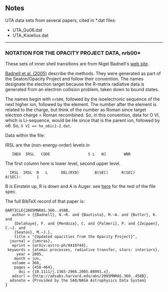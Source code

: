 ## Notes

UTA data sets from several papers, cited in \*.dat files:

* UTA\_Gu06.dat
* UTA\_Kisielius.dat

------------------


### NOTATION FOR THE OPACITY PROJECT DATA, nrb00\*

These sets of inner shell transitions are from Nigel Badnell's
[web site](http://amdpp.phys.strath.ac.uk/tamoc/DATA/PE).

[Badnell et al. (2005)](https://adsabs.harvard.edu/abs/2005MNRAS.360..458B)
describe the methods.
They were generated as part of the Seaton/Opacity Project and follow their
convention.
The names designate the electron target because the R-matrix
radiative data is generated from an electron collision problem,
taken down to bound states. 

The names begin with ```nrb00```, followed by the isoelectronic sequence of
the next higher ion, followed by the element.
The number after the element is related to the charge, but think of the number 
as Roman since target electron charge = Roman recombined.
So, in this convention, data for O VI, which is Li-sequence, would be He since
that is the parent ion, followed by o6.  So,
```O VI == he_o6ic1-2.dat```.


Data within the file:

IRSL are the (non-energy-order) levels in
```
   INDX  IRSL   CODE                 S L   WJ        WNR
```
The first column here is lower level, second upper level.
```
  IRSL  IRSL  N   L      DEL(RYD)       B(SEC)      R(SEC)      A(SEC):       1
```
B is Einstein up, R is down and A is Auger.
see [here](https://www.adas.ac.uk/man/appxa-38.pdf)
for the rest of the file spec.

The full BibTeX record of that paper is:
```
@ARTICLE{2005MNRAS.360..458B,
   author = {{Badnell}, N.~R. and {Bautista}, M.~A. and {Butler}, K. and 
	{Delahaye}, F. and {Mendoza}, C. and {Palmeri}, P. and {Zeippen}, C.~J. and 
	{Seaton}, M.~J.},
    title = "{Updated opacities from the Opacity Project}",
  journal = {\mnras},
   eprint = {arXiv:astro-ph/0410744},
 keywords = {atomic processes, radiative transfer, stars: interiors},
     year = 2005,
    month = jun,
   volume = 360,
    pages = {458-464},
      doi = {10.1111/j.1365-2966.2005.08991.x},
   adsurl = {http://adsabs.harvard.edu/abs/2005MNRAS.360..458B},
  adsnote = {Provided by the SAO/NASA Astrophysics Data System}
}
```
